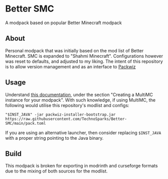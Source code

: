 # Better SMC
 A modpack based on popular Better Minecraft modpack

## About
Personal modpack that was initially based on the mod list of Better Minecraft. SMC is expanded to "Shahmi Minecraft". Configurations however was reset to defaults, and adjusted to my liking. The intent of this repository is to allow version management and as an interface to [Packwiz](https://github.com/packwiz/packwiz)

## Usage
Understand [this documentation](https://packwiz.infra.link/tutorials/installing/packwiz-installer/#creating-a-multimc-instance-for-your-modpack), under the section "Creating a MultiMC instance for your modpack".
With such knowledge, if using MultiMC, the following would utilise this repository's modlist and configs:

```"$INST_JAVA" -jar packwiz-installer-bootstrap.jar https://raw.githubusercontent.com/TechnoSparks/Better-SMC/main/pack.toml```

If you are using an alternative launcher, then consider replacing `$INST_JAVA` with a proper string pointing to the Java binary.

## Build
This modpack is broken for exporting in modrinth and curseforge formats due to the mixing of both sources for the modlist.